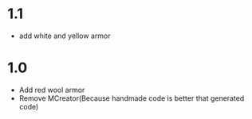 # 1.1
+ add white and yellow armor

# 1.0
+ Add red wool armor
+ Remove MCreator(Because handmade code is better that generated code)
